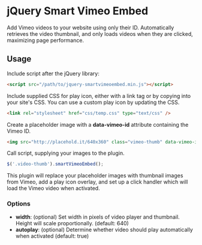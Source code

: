 jQuery Smart Vimeo Embed
==================

Add Vimeo videos to your website using only their ID. Automatically retrieves
the video thumbnail, and only loads videos when they are clicked, maximizing
page performance.

## Usage

Include script after the jQuery library:

```html
<script src="/path/to/jquery-smartvimeoembed.min.js"></script>
```

Include supplied CSS for play icon, either with a link tag or by copying into your site's
CSS. You can use a custom play icon by updating the CSS.

```html
<link rel="stylesheet" href="css/temp.css" type="text/css" />
```

Create a placeholder image with a **data-vimeo-id** attribute containing the Vimeo ID.

```html
<img src="http://placehold.it/640x360" class="vimeo-thumb" data-vimeo-id="1084537" />
```

Call script, supplying your images to the plugin.

```javascript
$('.video-thumb').smartVimeoEmbed();
```

This plugin will replace your placeholder images with thumbnail images from
Vimeo, add a play icon overlay, and set up a click handler which will load the
Vimeo video when activated.

### Options

* **width**: (optional) Set width in pixels of video player and thumbnail. Height will scale proportionally. (default: 640)
* **autoplay**: (optional) Determine whether video should play automatically when
activated (default: true)
